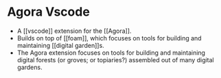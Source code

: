 # Agora Vscode

- A [[vscode]] extension for the [[Agora]].
- Builds on top of [[foam]], which focuses on tools for building and maintaining [[digital garden]]s. 
- The Agora extension focuses on tools for building and maintaining digital forests (or groves; or topiaries?) assembled out of many digital gardens.


